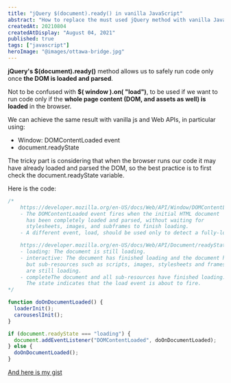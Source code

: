 ```yaml
---
title: "jQuery $(document).ready() in vanilla JavaScript"
abstract: "How to replace the must used jQuery method with vanilla JavaScript"
createdAt: 20210804
createdAtDisplay: "August 04, 2021"
published: true
tags: ["javascript"]
heroImage: "@images/ottawa-bridge.jpg"
---
```


**jQuery's $(document).ready()** method allows us to safely run code only once **the DOM is loaded and parsed**.

Not to be confused with **$( window ).on( "load")**, to be used if we want to run code only if the **whole page content (DOM, and assets as well) is loaded** in the browser.

We can achieve the same result with vanilla js and Web APIs, in particular using:

- Window: DOMContentLoaded event
- document.readyState

The tricky part is considering that when the browser runs our code it may have already loaded and parsed the DOM, so the best practice is to first check the document.readyState variable.

Here is the code:

```javascript
/*
    https://developer.mozilla.org/en-US/docs/Web/API/Window/DOMContentLoaded_event
    - The DOMContentLoaded event fires when the initial HTML document
      has been completely loaded and parsed, without waiting for
      stylesheets, images, and subframes to finish loading.
    - A different event, load, should be used only to detect a fully-loaded page.

    https://developer.mozilla.org/en-US/docs/Web/API/Document/readyState
    - loading: The document is still loading.
    - interactive: The document has finished loading and the document has been parsed
      but sub-resources such as scripts, images, stylesheets and frames
      are still loading.
    - completeThe document and all sub-resources have finished loading.
      The state indicates that the load event is about to fire.
*/

function doOnDocumentLoaded() {
  loaderInit();
  carouseslInit();
}

if (document.readyState === "loading") {
  document.addEventListener("DOMContentLoaded", doOnDocumentLoaded);
} else {
  doOnDocumentLoaded();
}
```

[And here is my gist](https://gist.github.com/andberry/c6995034eb85e04b141b6a7746ed63a1)
